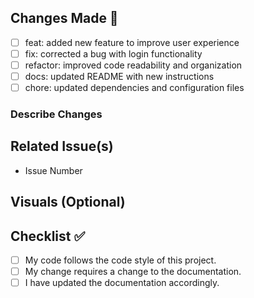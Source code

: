 ## Changes Made 🎉

- [ ] feat: added new feature to improve user experience
- [ ] fix: corrected a bug with login functionality
- [ ] refactor: improved code readability and organization
- [ ] docs: updated README with new instructions
- [ ] chore: updated dependencies and configuration files

### Describe Changes

## Related Issue(s)

- Issue Number

## Visuals (Optional)

<!--- Add video or images showcasing the changes or demonstrating the functionality --->

## Checklist ✅

- [ ] My code follows the code style of this project.
- [ ] My change requires a change to the documentation.
- [ ] I have updated the documentation accordingly.
